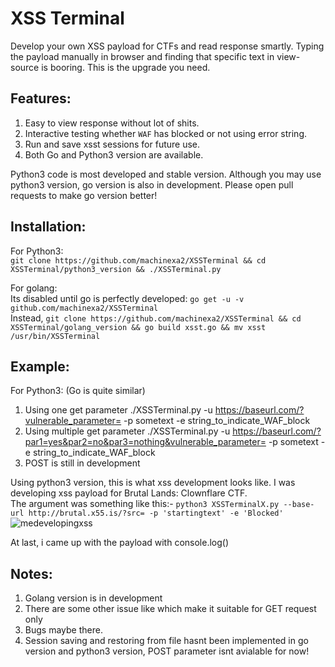 # XSS Terminal
Develop your own XSS payload for CTFs and read response smartly. Typing the payload manually in browser and finding that specific text in view-source is booring. This is the upgrade you need.

## Features:
1. Easy to view response without lot of shits.
2. Interactive testing whether `WAF` has blocked or not using error string.
3. Run and save xsst sessions for future use.
4. Both Go and Python3 version are available.

Python3 code is most developed and stable version. Although you may use python3 version, go version is also in development. Please open pull requests to make go version better!

## Installation:
For Python3:  
`git clone https://github.com/machinexa2/XSSTerminal && cd XSSTerminal/python3_version && ./XSSTerminal.py`

For golang:  
Its disabled until go is perfectly developed: `go get -u -v github.com/machinexa2/XSSTerminal`  
Instead,
`git clone https://github.com/machinexa2/XSSTerminal && cd XSSTerminal/golang_version && go build xsst.go && mv xsst /usr/bin/XSSTerminal`

## Example:
For Python3: (Go is quite similar)
1. Using one get parameter
./XSSTerminal.py -u https://baseurl.com/?vulnerable_parameter= -p sometext -e string_to_indicate_WAF_block
2. Using multiple get parameter
./XSSTerminal.py -u https://baseurl.com/?par1=yes&par2=no&par3=nothing&vulnerable_parameter= -p sometext -e string_to_indicate_WAF_block
3. POST is still in development

Using python3 version, this is what xss development looks like. I was developing xss payload for Brutal Lands: Clownflare CTF.  
The argument was something like this:- `python3 XSSTerminalX.py --base-url http://brutal.x55.is/?src= -p 'startingtext' -e 'Blocked'`
![medevelopingxss](https://cdn.discordapp.com/attachments/741721459520438396/751493373587750962/unknown.png)  

At last, i came up with the payload with console.log()

## Notes:
1. Golang version is in development
2. There are some other issue like which make it suitable for GET request only
3. Bugs maybe there.
4. Session saving and restoring from file hasnt been implemented in go version and python3 version, POST parameter isnt avialable for now!
